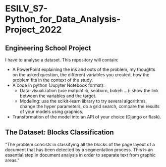 # ESILV_S7-Python_for_Data_Analysis-Project_2022

## Engineering School Project

I have to analyse a dataset. This repository will contain:
- A PowerPoint explaining the ins and outs of the problem, my thoughts on the asked question, the different variables you created, how the problem fits in the context of the study.
- A code in python (Jupyter Notebook format):
  * Data-visualization (use matplotlib, seaborn, bokeh ...): show the link between the variables and the target.
  * Modeling: use the scikit-learn library to try several algorithms, change the hyper parameters, do a grid search, compare the results of your models using graphics.
- Transformation of the model into an API of your choice (Django or flask).


## The Dataset: Blocks Classification

"The problem consists in classifying all the blocks of the page layout of a document that has been detected by a segmentation process. This is an essential step in document analysis
in order to separate text from graphic areas."